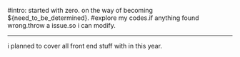#intro:
started with zero.
on the way of becoming ${need_to_be_determined}.
#explore my codes.if anything found wrong.throw a issue.so i can modify.

<hr/>
i planned to cover all front end stuff with in this year.

